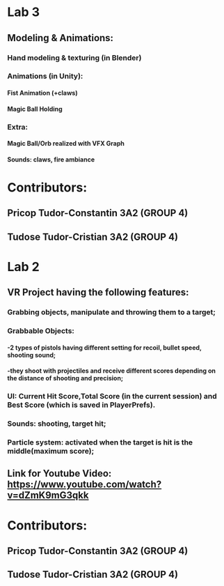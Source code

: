 # Lab 3 

## Modeling & Animations:

### Hand modeling & texturing (in Blender)

### Animations (in Unity):
#### Fist  Animation (+claws)
#### Magic Ball Holding

### Extra:
#### Magic Ball/Orb realized with VFX Graph
#### Sounds: claws, fire ambiance

# Contributors:

## Pricop Tudor-Constantin 3A2 (GROUP 4)
## Tudose Tudor-Cristian 3A2 (GROUP 4)



# Lab 2 

## VR Project having the following features:

### Grabbing objects, manipulate and throwing them to a target;
### Grabbable Objects:
#### -2 types of pistols having different setting for recoil, bullet speed, shooting sound;
#### -they shoot with projectiles and receive different scores depending on the distance of shooting and precision;
### UI: Current Hit Score,Total Score (in the current session) and Best Score (which is saved in PlayerPrefs).
### Sounds: shooting, target hit;
### Particle system: activated when the target is hit is the middle(maximum score);

## Link for Youtube Video: https://www.youtube.com/watch?v=dZmK9mG3qkk

# Contributors:

## Pricop Tudor-Constantin 3A2 (GROUP 4)
## Tudose Tudor-Cristian 3A2 (GROUP 4)
